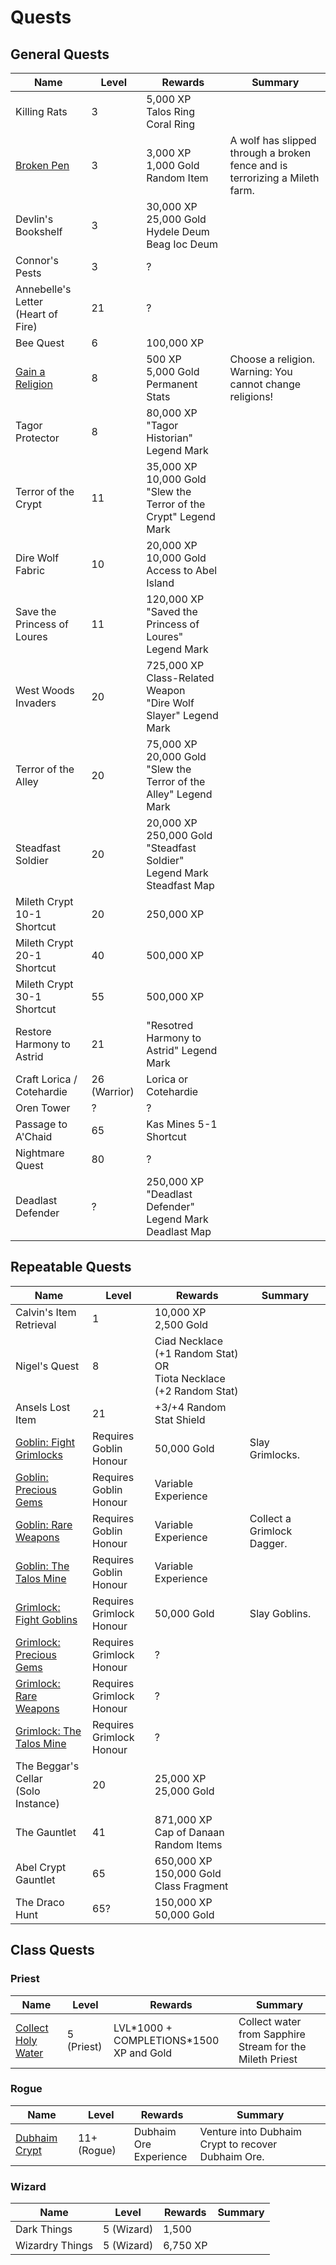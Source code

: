 # Quests

## General Quests

| Name | Level | Rewards | Summary |
| - | - | - | - |
| Killing Rats | 3 | 5,000 XP <br> Talos Ring <br> Coral Ring | |
| [Broken Pen](../broken_pen) | 3 | 3,000 XP <br> 1,000 Gold <br> Random Item | A wolf has slipped through a broken fence and is terrorizing a Mileth farm. |
| Devlin's Bookshelf | 3 | 30,000 XP <br> 25,000 Gold <br> Hydele Deum <br> Beag Ioc Deum | |
| Connor's Pests  | 3 | ? | |
| Annebelle's Letter <br>(Heart of Fire) | 21 | ? | |
| Bee Quest | 6 | 100,000 XP |  |
| [Gain a Religion](../../religion) | 8 | 500 XP <br> 5,000 Gold <br> Permanent Stats | Choose a religion. <br> Warning: You cannot change religions! |
| Tagor Protector | 8 | 80,000 XP <br> "Tagor Historian" Legend Mark | |
| Terror of the Crypt | 11 | 35,000 XP <br> 10,000 Gold <br> "Slew the Terror of the Crypt" Legend Mark | |
| Dire Wolf Fabric | 10 | 20,000 XP <br> 10,000 Gold <br> Access to Abel Island |   |
| Save the Princess of Loures | 11 | 120,000 XP <br> "Saved the Princess of Loures" Legend Mark | |
| West Woods Invaders | 20 | 725,000 XP <br> Class-Related Weapon <br> "Dire Wolf Slayer" Legend Mark | |
| Terror of the Alley | 20 | 75,000 XP <br> 20,000 Gold <br> "Slew the Terror of the Alley" Legend Mark |  |
| Steadfast Soldier | 20 | 20,000 XP <br> 250,000 Gold <br> "Steadfast Soldier" Legend Mark <br> Steadfast Map | |
| Mileth Crypt 10-1 Shortcut | 20 | 250,000 XP |  |
| Mileth Crypt 20-1 Shortcut | 40 | 500,000 XP |  |
| Mileth Crypt 30-1 Shortcut | 55 | 500,000 XP |  |
| Restore Harmony to Astrid | 21 | "Resotred Harmony to Astrid" Legend Mark |  |
| Craft Lorica / Cotehardie | 26 (Warrior) | Lorica or Cotehardie |  |
| Oren Tower | ? | ? |  |
| Passage to A'Chaid | 65 | Kas Mines 5-1 Shortcut |  |
| Nightmare Quest | 80 | ? |  |
| Deadlast Defender | ? | 250,000 XP <br> "Deadlast Defender" Legend Mark <br> Deadlast Map |  |

## Repeatable Quests

| Name | Level | Rewards | Summary |
| - | - | - | - |
| Calvin's Item Retrieval | 1 | 10,000 XP <br> 2,500 Gold | |
| Nigel's Quest | 8 | Ciad Necklace (+1 Random Stat) OR<br> Tiota Necklace (+2 Random Stat) |  |
| Ansels Lost Item | 21 | +3/+4 Random Stat Shield  |  |
| [Goblin: Fight Grimlocks](../goblin) | Requires <br> Goblin Honour | 50,000 Gold | Slay Grimlocks. |
| [Goblin: Precious Gems](../goblin) | Requires <br> Goblin Honour | Variable Experience |  |
| [Goblin: Rare Weapons](../goblin) | Requires <br> Goblin Honour | Variable Experience | Collect a Grimlock Dagger. |
| [Goblin: The Talos Mine](../goblin) | Requires <br> Goblin Honour | Variable Experience |  |
| [Grimlock: Fight Goblins](../grimlock) | Requires <br> Grimlock Honour | 50,000 Gold | Slay Goblins. |
| [Grimlock: Precious Gems](../grimlock) | Requires <br> Grimlock Honour | ? |  |
| [Grimlock: Rare Weapons](../grimlock) | Requires <br> Grimlock Honour | ? |  |
| [Grimlock: The Talos Mine](../grimlock) | Requires <br> Grimlock Honour | ? |  |
| The Beggar's Cellar <br> (Solo Instance) | 20 | 25,000 XP <br> 25,000 Gold |  |
| The Gauntlet | 41 | 871,000 XP <br> Cap of Danaan <br> Random Items |  |
| Abel Crypt Gauntlet | 65 | 650,000 XP <br> 150,000 Gold <br> Class Fragment |  |
| The Draco Hunt | 65? | 150,000 XP <br> 50,000 Gold |  |

## Class Quests

### Priest

| Name | Level | Rewards | Summary |
| - | - | - | - |
| [Collect Holy Water](../holy_water) | 5 (Priest) | LVL\*1000 + COMPLETIONS\*1500 <br> XP and Gold | Collect water from Sapphire Stream for the Mileth Priest |

### Rogue

| Name | Level | Rewards | Summary |
| - | - | - | - |
| [Dubhaim Crypt](../dubhaim_crypt) | 11+ (Rogue) | Dubhaim Ore <br> Experience | Venture into Dubhaim Crypt to recover Dubhaim Ore. |

### Wizard

| Name | Level | Rewards | Summary |
| - | - | - | - |
| Dark Things | 5 (Wizard) | 1,500 | |
| Wizardry Things | 5 (Wizard) | 6,750 XP | |

